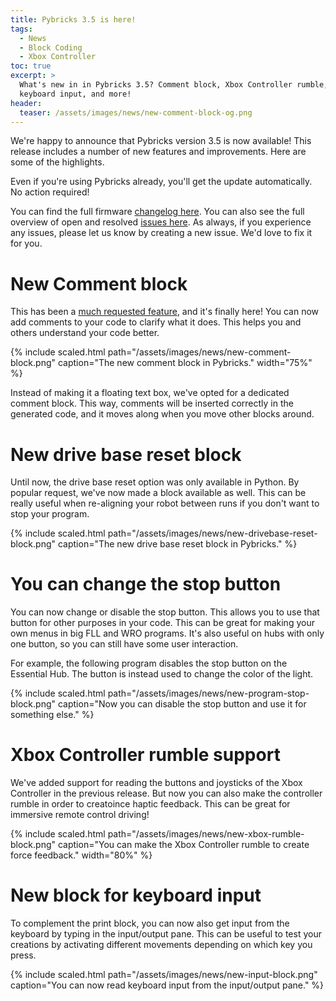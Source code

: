```yaml
---
title: Pybricks 3.5 is here!
tags:
  - News
  - Block Coding
  - Xbox Controller
toc: true
excerpt: >
  What's new in in Pybricks 3.5? Comment block, Xbox Controller rumble,
  keyboard input, and more!
header:
  teaser: /assets/images/news/new-comment-block-og.png
---
```


We're happy to announce that Pybricks version 3.5 is now available! This
release includes a number of new features and improvements. Here are some
of the highlights.

Even if you're using Pybricks already, you'll get the update automatically. No
action required!

You can find the full firmware [changelog here][changelog]. You can also see
the full overview of open and resolved [issues here][issues]. As always, if you
experience any issues, please let us know by creating a new issue. We'd love
to fix it for you.

# New Comment block

This has been a [much requested feature][request-comment-block], and it's
finally here! You can now add comments to your code to clarify what it does.
This helps you and others understand your code better.

{% include scaled.html
path="/assets/images/news/new-comment-block.png"
caption="The new comment block in Pybricks."
width="75%"
%}

Instead of making it a floating text box, we've opted for a dedicated comment
block. This way, comments will be inserted correctly in the generated code, and
it moves along when you move other blocks around.

# New drive base reset block

Until now, the drive base reset option was only available in Python. By popular
request, we've now made a block available as well. This can be really useful
when re-aligning your robot between runs if you don't want to stop your program.

{% include scaled.html
path="/assets/images/news/new-drivebase-reset-block.png"
caption="The new drive base reset block in Pybricks."
%}

# You can change the stop button

You can now change or disable the stop button. This allows you to use that
button for other purposes in your code. This can be great for making your own
menus in big FLL and WRO programs. It's also useful on hubs with only one
button, so you can still have some user interaction.

For example, the following program disables the stop button on the Essential
Hub. The button is instead used to change the color of the light.

{% include scaled.html
path="/assets/images/news/new-program-stop-block.png"
caption="Now you can disable the stop button and use it for something else."
%}

# Xbox Controller rumble support

We've added support for reading the buttons and joysticks of the Xbox
Controller in the previous release. But now you can also make the controller
rumble in order to creatoince haptic feedback. This can be great for immersive
remote control driving!

{% include scaled.html
path="/assets/images/news/new-xbox-rumble-block.png"
caption="You can make the Xbox Controller rumble to create force feedback."
width="80%"
%}

# New block for keyboard input
To complement the print block, you can now also get input from the keyboard
by typing in the input/output pane. This can be useful to test your creations
by activating different movements depending on which key you press.

{% include scaled.html
path="/assets/images/news/new-input-block.png"
caption="You can now read keyboard input from the input/output pane."
%}


[changelog]: https://github.com/pybricks/pybricks-micropython/releases/tag/v3.5.0
[issues]: https://github.com/pybricks/pybricks-micropython/releases/tag/v3.5.0
[request-comment-block]: https://github.com/pybricks/support/issues/1349
